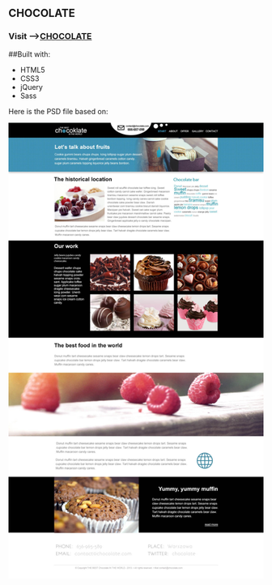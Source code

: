 ## CHOCOLATE

### Visit -->[CHOCOLATE](https://framat.github.io/Chocolate/)

##Built with:

* HTML5
* CSS3
* jQuery
* Sass

Here is the PSD file based on:

![PSD Template](/Template/Chocoklate.jpg)
